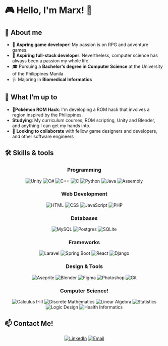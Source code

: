 # 🎮 Hello, I'm Marx! 👋  

## 👀 **About me** 

- 🌟 **Aspring game developer**! My passion is on RPG and adventure games.
- 🌱 **Aspiring full-stack developer**. Nevertheless, computer science has always been a passion my whole life.
- 🎓 Pursuing a **Bachelor's degree in Computer Science** at the University of the Philippines Manila
- 🩺 Majoring in **Biomedical Informatics**

## 🚀 **What I’m up to**

- **👾Pokémon ROM Hack**: I'm developing a ROM hack that involves a region inspired by the Philippines.  
- **Studying**: My curriculum courses, ROM scripting, Unity and Blender, and anything I can get my hands into.
- 🤝 **Looking to collaborate** with fellow game designers and developers, and other software engineers


## 🛠️ **Skills & tools**

<div align="center">

### Programming
![Unity](https://img.shields.io/badge/Unity-100000?logo=unity&logoColor=white)
![C#](https://custom-icon-badges.demolab.com/badge/C%23-%23239120.svg?logo=cshrp&logoColor=white)
![C++](https://img.shields.io/badge/C++-%2300599C.svg?logo=c%2B%2B&logoColor=white)
![C](https://img.shields.io/badge/C-00599C?logo=c&logoColor=white)
![Python](https://img.shields.io/badge/Python-3776AB?logo=python&logoColor=white)
![Java](https://img.shields.io/badge/Java-%23ED8B00.svg?logo=openjdk&logoColor=white)
![Assembly](https://img.shields.io/badge/Assembly_x86-2C2255?logo=assemblyscript&logoColor=white)

### Web Development
![HTML](https://img.shields.io/badge/HTML5-E34F26?logo=html5&logoColor=white)
![CSS](https://img.shields.io/badge/CSS3-1572B6?logo=css3&logoColor=white)
![JavaScript](https://img.shields.io/badge/JavaScript-F7DF1E?logo=javascript&logoColor=black)
![PHP](https://img.shields.io/badge/php-%23777BB4.svg?&logo=php&logoColor=white)

### Databases
![MySQL](https://img.shields.io/badge/MySQL-4479A1?logo=mysql&logoColor=fff)
![Postgres](https://img.shields.io/badge/Postgres-%23316192.svg?logo=postgresql&logoColor=white)
![SQLite](https://img.shields.io/badge/SQLite-%2307405e.svg?logo=sqlite&logoColor=white)

### Frameworks
![Laravel](https://img.shields.io/badge/Laravel-FF2D20?logo=laravel&logoColor=white)
![Spring Boot](https://img.shields.io/badge/Spring_Boot-6DB33F?logo=springboot&logoColor=white)
![React](https://img.shields.io/badge/React-61DAFB?logo=react&logoColor=black)
![Django](https://img.shields.io/badge/Django-092E20?logo=django&logoColor=white)

### Design & Tools
![Aseprite](https://img.shields.io/badge/Aseprite-7D929E?logo=aseprite&logoColor=white)
![Blender](https://img.shields.io/badge/Blender-F5792A?logo=blender&logoColor=white)
![Figma](https://img.shields.io/badge/Figma-F24E1E?logo=figma&logoColor=white)
![Photoshop](https://img.shields.io/badge/Photoshop-31A8FF?logo=adobephotoshop&logoColor=white)
![Git](https://img.shields.io/badge/Git-F05032?logo=git&logoColor=fff)

### Computer Science!
![Calculus I-III](https://img.shields.io/badge/Calculus_I--III-%232C2255?logo=integral&logoColor=white&labelColor=2C2255)
![Discrete Mathematics](https://img.shields.io/badge/Discrete_Math-%23007296?logo=mathworks&logoColor=white&labelColor=007296)
![Linear Algebra](https://img.shields.io/badge/Linear_Algebra-%230092EE?logo=matrix&logoColor=white&labelColor=0092EE)
![Statistics](https://img.shields.io/badge/Statistics-%23FF6F61?logo=chart-bar&logoColor=white&labelColor=FF6F61)
![Logic Design](https://img.shields.io/badge/Logic_Design-%235E35B1?logo=circuit-diagram&logoColor=white&labelColor=5E35B1)
![Health Informatics](https://img.shields.io/badge/Health_Informatics-%23009688?logo=medical-bag&logoColor=white&labelColor=009688)

</div>

## 📫 Contact Me!

<div align="center">

[![LinkedIn](https://custom-icon-badges.demolab.com/badge/LinkedIn-0A66C2?logo=linkedin-white&logoColor=fff)](https://linkedin.com/in/xyldxal)
[![Email](https://img.shields.io/badge/Email-EA4335?logo=gmail&logoColor=white)](mailto:xyldxal@gmail.com)

</div>

<!---
[![Portfolio](https://img.shields.io/badge/Portfolio-FF6F61?logo=about.me&logoColor=white)](https://yourportfolio.site)
--->
